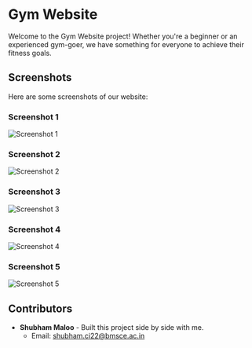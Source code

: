 # Gym Website

Welcome to the Gym Website project! Whether you're a beginner or an experienced gym-goer, we have something for everyone to achieve their fitness goals.

## Screenshots

Here are some screenshots of our website:

### Screenshot 1
![Screenshot 1](screenshots/Screenshot(1).png)

### Screenshot 2
![Screenshot 2](screenshots/Screenshot(2).png)

### Screenshot 3
![Screenshot 3](screenshots/Screenshot(3).png)

### Screenshot 4
![Screenshot 4](screenshots/Screenshot(4).png)

### Screenshot 5
![Screenshot 5](screenshots/Screenshot(5).png)

## Contributors


- **Shubham Maloo** -
  Built this project side by side with me.
  - Email:  [shubham.ci22@bmsce.ac.in](mailto:shubham.ci22@bmsce.ac.in)



